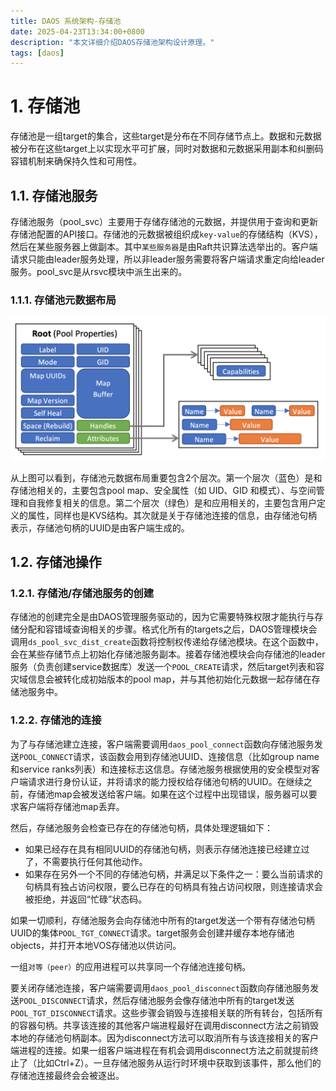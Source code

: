```yaml
---
title: DAOS 系统架构-存储池
date: 2025-04-23T13:34:00+0800
description: "本文详细介绍DAOS存储池架构设计原理。"
tags: [daos]
---
```


# 1. 存储池
存储池是一组target的集合，这些target是分布在不同存储节点上。数据和元数据被分布在这些target上以实现水平可扩展，同时对数据和元数据采用副本和纠删码容错机制来确保持久性和可用性。

## 1.1. 存储池服务
存储池服务（pool_svc）主要用于存储存储池的元数据，并提供用于查询和更新存储池配置的API接口。存储池的元数据被组织成`key-value`的存储结构（KVS），然后在某些服务器上做副本。其中`某些服务器`是由Raft共识算法选举出的。客户端请求只能由leader服务处理，所以非leader服务需要将客户端请求重定向给leader服务。pool_svc是从rsvc模块中派生出来的。

### 1.1.1. 存储池元数据布局
![pool_meta_layout](/static/images/pool_meta_layout.png)

从上图可以看到，存储池元数据布局重要包含2个层次。第一个层次（蓝色）是和存储池相关的，主要包含pool map、安全属性（如 UID、GID 和模式）、与空间管理和自我修复相关的信息。第二个层次（绿色）是和应用相关的，主要包含用户定义的属性，同样也是KVS结构。其次就是关于存储池连接的信息，由存储池句柄表示，存储池句柄的UUID是由客户端生成的。

## 1.2. 存储池操作
### 1.2.1. 存储池/存储池服务的创建
存储池的创建完全是由DAOS管理服务驱动的，因为它需要特殊权限才能执行与存储分配和容错域查询相关的步骤。格式化所有的targets之后，DAOS管理模块会调用`ds_pool_svc_dist_create`函数将控制权传递给存储池模块。在这个函数中，会在某些存储节点上初始化存储池服务副本。接着存储池模块会向存储池的leader服务（负责创建service数据库）发送一个`POOL_CREATE`请求，然后target列表和容灾域信息会被转化成初始版本的pool map，并与其他初始化元数据一起存储在存储池服务中。

### 1.2.2. 存储池的连接
为了与存储池建立连接，客户端需要调用`daos_pool_connect`函数向存储池服务发送`POOL_CONNECT`请求，该函数会用到存储池UUID、连接信息（比如group name和service ranks列表）和连接标志这信息。存储池服务根据使用的安全模型对客户端请求进行身份认证，并将请求的能力授权给存储池句柄的UUID。在继续之前，存储池map会被发送给客户端。如果在这个过程中出现错误，服务器可以要求客户端将存储池map丢弃。

然后，存储池服务会检查已存在的存储池句柄，具体处理逻辑如下：
- 如果已经存在具有相同UUID的存储池句柄，则表示存储池连接已经建立过了，不需要执行任何其他动作。
- 如果存在另外一个不同的存储池句柄，并满足以下条件之一：要么当前请求的句柄具有独占访问权限，要么已存在的句柄具有独占访问权限，则连接请求会被拒绝，并返回“忙碌”状态码。​

如果一切顺利，存储池服务会向存储池中所有的target发送一个带有存储池句柄UUID的集体`POOL_TGT_CONNECT`请求。target服务会创建并缓存本地存储池objects，并打开本地VOS存储池以供访问。

一组`对等（peer）`的应用进程可以共享同一个存储池连接句柄。

要关闭存储池连接，客户端需要调用`daos_pool_disconnect`函数向存储池服务发送`POOL_DISCONNECT`请求，然后存储池服务会像存储池中所有的target发送`POOL_TGT_DISCONNECT`请求。这些步骤会销毁与连接相关联的所有转台，包括所有的容器句柄。共享该连接的其他客户端进程最好在调用disconnect方法之前销毁本地的存储池句柄副本。因为disconnect方法可以取消所有与该连接相关的客户端进程的连接。如果一组客户端进程在有机会调用disconnect方法之前就提前终止了（比如Ctrl+Z）。一旦存储池服务从运行时环境中获取到该事件，那么他们的存储池连接最终会会被逐出。
